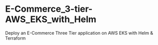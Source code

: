 # E-Commerce_3-tier-AWS_EKS_with_Helm
Deploy an E-Commerce Three Tier application on AWS EKS with Helm &amp; Terraform
